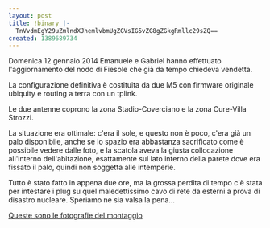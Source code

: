 ```yaml
---
layout: post
title: !binary |-
  TnVvdmEgY29uZmlndXJhemlvbmUgZGVsIG5vZG8gZGkgRmllc29sZQ==
created: 1389689734
---
```

Domenica 12 gennaio 2014 Emanuele e Gabriel hanno effettuato l'aggiornamento del nodo di Fiesole che già da tempo chiedeva vendetta.

La configurazione definitiva è costituita da due M5 con firmware originale ubiquity e routing a terra con un tplink.

Le due antenne coprono la zona Stadio-Coverciano e la zona Cure-Villa Strozzi.

La situazione era ottimale: c'era il sole, e questo non è poco, c'era già un palo disponibile, anche se lo spazio era abbastanza sacrificato come è possibile vedere dalle foto, e la scatola aveva la giusta collocazione all'interno dell'abitazione, esattamente sul lato interno della parete dove era fissato il palo, quindi non soggetta alle intemperie.

Tutto è stato fatto in appena due ore, ma la grossa perdita di tempo c'è stata per intestare i plug su quel maledettissimo cavo di rete da esterni a prova di disastro nucleare. Speriamo ne sia valsa la pena...

<a href="http://photogallery.ninux.org/index.php?album=firenze/Fiesole">Queste sono le fotografie del montaggio</a>
